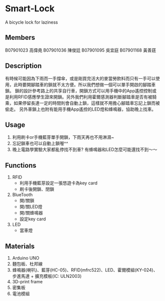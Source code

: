 # Smart-Lock
A bicycle lock for laziness 

## Members
B07901023 高偉堯
B07901036 陳俊廷
B07901095 吳宜庭
B07901168 黃善莛

## Description
有時候可能因為下雨而一手撐傘，或是剛買完活大的麥當勞飲料而只有一手可以使用，此時要開腳踏車的鎖就不太方便。所以我們想做一個可以單手開啟的腳踏車鎖。
鎖的設計參考路上的共享自行車，開鎖方式可以用手機中的App遙控控制或是利用RFID感應學生證來開鎖。另外我們利用霍爾感測器判斷腳踏車是否有被騎乘，如果停留長達一定的時間則會自動上鎖，這樣就不用擔心腳踏車忘記上鎖而被偷走。
另外車鎖上也附有能用手機App遙控的LED燈和蜂鳴器，協助晚上找車。

## Usage
1. 利用刷卡or手機藍芽單手開鎖，下雨天再也不用淋濕~
2. 忘記鎖車也可以自動上鎖喔^^
3. 晚上電路學實驗大家都亂停找不到車? 有蜂鳴器和LED怎麼可能還找不到～～

## Functions
1. RFID
    * 利用手機藍芽設定一張悠遊卡為key card
    * 刷卡後開鎖、閉鎖
2. BlueTooth
    * 開/關鎖 
    * 開/關LED燈 
    * 開/關蜂鳴器 
    * 設定key card
3. LED
    * 當車燈

## Materials
1. Arduino UNO
2. 麵包板、杜邦線
3. 蜂鳴器(喇叭)、藍芽(HC-05)、RFID(mfrc522)、LED、霍爾模組(KY-024)、步進馬達 + 擴充模板(IC: ULN2003)
4. 3D-print frame
5. 密集板
6. 電池模組
